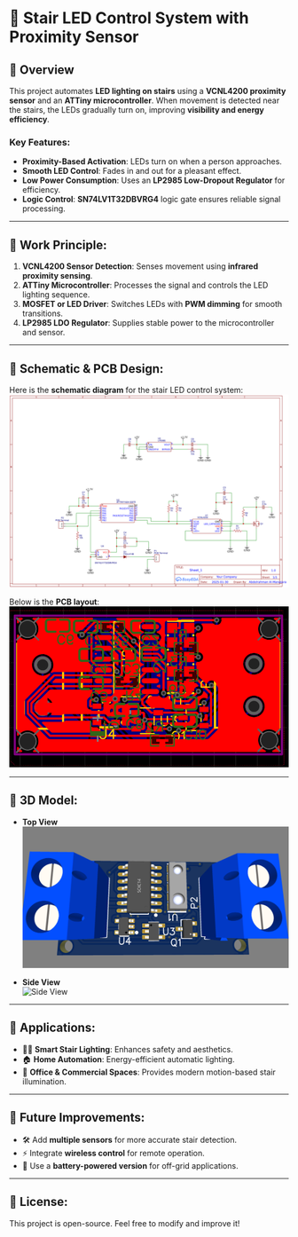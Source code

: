 # 🌟 Stair LED Control System with Proximity Sensor

## 🔹 Overview
This project automates **LED lighting on stairs** using a **VCNL4200 proximity sensor** and an **ATTiny microcontroller**. When movement is detected near the stairs, the LEDs gradually turn on, improving **visibility and energy efficiency**.

### Key Features:
- **Proximity-Based Activation**: LEDs turn on when a person approaches.
- **Smooth LED Control**: Fades in and out for a pleasant effect.
- **Low Power Consumption**: Uses an **LP2985 Low-Dropout Regulator** for efficiency.
- **Logic Control**: **SN74LV1T32DBVRG4** logic gate ensures reliable signal processing.

---

## 🔹 Work Principle:
1. **VCNL4200 Sensor Detection**: Senses movement using **infrared proximity sensing**.
2. **ATTiny Microcontroller**: Processes the signal and controls the LED lighting sequence.
3. **MOSFET or LED Driver**: Switches LEDs with **PWM dimming** for smooth transitions.
4. **LP2985 LDO Regulator**: Supplies stable power to the microcontroller and sensor.

---

## 🔹 Schematic & PCB Design:
Here is the **schematic diagram** for the stair LED control system:  
![Schematic](../Project5/Images/light_control_schematic.PNG)

Below is the **PCB layout**:  
![PCB Design](../Project5/Images/light_control_PCB.PNG)

---

## 🔹 3D Model:
- **Top View**  
  ![Top View](../Project5/Images/light_control_3D1.PNG)

- **Side View**  
  ![Side View](./Images/stair_led_3d_side.png)

---

## 🔹 Applications:
- 🚶‍♂️ **Smart Stair Lighting**: Enhances safety and aesthetics.
- 🏠 **Home Automation**: Energy-efficient automatic lighting.
- 🏢 **Office & Commercial Spaces**: Provides modern motion-based stair illumination.

---

## 🔹 Future Improvements:
- 🛠️ Add **multiple sensors** for more accurate stair detection.
- ⚡ Integrate **wireless control** for remote operation.
- 🔋 Use a **battery-powered version** for off-grid applications.

---

## 🔹 License:
This project is open-source. Feel free to modify and improve it!

